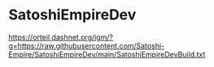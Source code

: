 # SatoshiEmpireDev


https://orteil.dashnet.org/igm/?g=https://raw.githubusercontent.com/Satoshi-Empire/SatoshiEmpireDev/main/SatoshiEmpireDevBuild.txt
